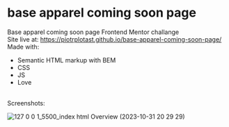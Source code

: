 # base apparel coming soon page
 Base apparel coming soon page Frontend Mentor challange <br />
 Site live at: https://piotrplotast.github.io/base-apparel-coming-soon-page/ <br />
 Made with: <br />
 - Semantic HTML markup with BEM
 - CSS
 - JS
 - Love
<br />
 Screenshots: <br />

![127 0 0 1_5500_index html Overview (2023-10-31 20 29 29)](https://github.com/PiotrPlotast/base-apparel-coming-soon-page/assets/89207478/060d4c9b-6f51-46af-b5bf-61358df4d7fc)
